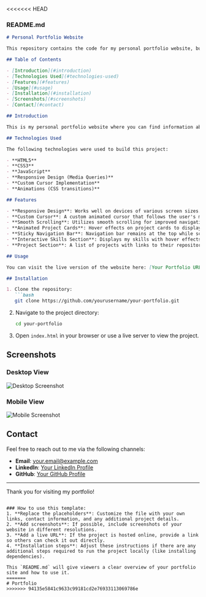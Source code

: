 <<<<<<< HEAD

### README.md

```markdown
# Personal Portfolio Website

This repository contains the code for my personal portfolio website, built to showcase my skills, projects, and experiences. The website is fully responsive and includes sections for an introduction, about me, skills, projects, education, and contact information.

## Table of Contents

- [Introduction](#introduction)
- [Technologies Used](#technologies-used)
- [Features](#features)
- [Usage](#usage)
- [Installation](#installation)
- [Screenshots](#screenshots)
- [Contact](#contact)

## Introduction

This is my personal portfolio website where you can find information about my professional skills, projects I have worked on, and ways to contact me. The website includes animations and transitions to provide a smooth and visually appealing experience. 

## Technologies Used

The following technologies were used to build this project:

- **HTML5**
- **CSS3**
- **JavaScript**
- **Responsive Design (Media Queries)**
- **Custom Cursor Implementation**
- **Animations (CSS transitions)**

## Features

- **Responsive Design**: Works well on devices of various screen sizes.
- **Custom Cursor**: A custom animated cursor that follows the user's mouse movements.
- **Smooth Scrolling**: Utilizes smooth scrolling for improved navigation.
- **Animated Project Cards**: Hover effects on project cards to display more information in an interactive way.
- **Sticky Navigation Bar**: Navigation bar remains at the top while scrolling.
- **Interactive Skills Section**: Displays my skills with hover effects for better user engagement.
- **Project Section**: A list of projects with links to their repositories or live demos.

## Usage

You can visit the live version of the website here: [Your Portfolio URL]

## Installation

1. Clone the repository:
   ```bash
   git clone https://github.com/yourusername/your-portfolio.git
   ```

2. Navigate to the project directory:
   ```bash
   cd your-portfolio
   ```

3. Open `index.html` in your browser or use a live server to view the project.

## Screenshots

### Desktop View

![Desktop Screenshot](path-to-your-screenshot)

### Mobile View

![Mobile Screenshot](path-to-your-screenshot)

## Contact

Feel free to reach out to me via the following channels:

- **Email**: your.email@example.com
- **LinkedIn**: [Your LinkedIn Profile](https://linkedin.com/in/yourprofile)
- **GitHub**: [Your GitHub Profile](https://github.com/yourusername)

---

Thank you for visiting my portfolio!
```

### How to use this template:
1. **Replace the placeholders**: Customize the file with your own links, contact information, and any additional project details.
2. **Add screenshots**: If possible, include screenshots of your website in different resolutions.
3. **Add a live URL**: If the project is hosted online, provide a link so others can check it out directly.
4. **Installation steps**: Adjust these instructions if there are any additional steps required to run the project locally (like installing dependencies). 

This `README.md` will give viewers a clear overview of your portfolio site and how to use it.
=======
# Portfolio
>>>>>>> 94135e5841c9633c99181cd2e76933113069786e
